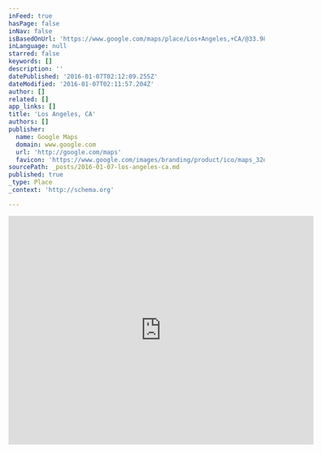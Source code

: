 ```yaml
---
inFeed: true
hasPage: false
inNav: false
isBasedOnUrl: 'https://www.google.com/maps/place/Los+Angeles,+CA/@33.9877337,-118.225682,11z/data=!4m2!3m1!1s0x80c2c75ddc27da13:0xe22fdf6f254608f4'
inLanguage: null
starred: false
keywords: []
description: ''
datePublished: '2016-01-07T02:12:09.255Z'
dateModified: '2016-01-07T02:11:57.204Z'
author: []
related: []
app_links: []
title: 'Los Angeles, CA'
authors: []
publisher:
  name: Google Maps
  domain: www.google.com
  url: 'http://google.com/maps'
  favicon: 'https://www.google.com/images/branding/product/ico/maps_32dp.ico'
sourcePath: _posts/2016-01-07-los-angeles-ca.md
published: true
_type: Place
_context: 'http://schema.org'

---
```

<iframe src="https://cdn.embedly.com/widgets/media.html?src=https%3A%2F%2Fwww.google.com%2Fmaps%2Fembed%2Fv1%2Fplace%3Fcenter%3D33.9877337%252C-118.225682%26key%3DAIzaSyBctFF2JCjitURssT91Am-_ZWMzRaYBm4Q%26zoom%3D11%26q%3DLos%2BAngeles%2C%2BCA&amp;url=https%3A%2F%2Fwww.google.com%2Fmaps%2Fplace%2FLos%2BAngeles%2C%2BCA%2F%4033.9877337%2C-118.225682%2C11z%2Fdata%3D%214m2%213m1%211s0x80c2c75ddc27da13%3A0xe22fdf6f254608f4%3Fdg%3Ddbrw%26newdg%3D1&amp;image=http%3A%2F%2Fmaps-api-ssl.google.com%2Fmaps%2Fapi%2Fstaticmap%3Fcenter%3D33.9877337%2C-118.225682%26zoom%3D15%26size%3D250x250%26sensor%3Dfalse&amp;key=b7d04c9b404c499eba89ee7072e1c4f7&amp;type=text%2Fhtml&amp;schema=google" width="600" height="450" scrolling="no" frameborder="0" allowfullscreen="allowfullscreen" style=""></iframe>
